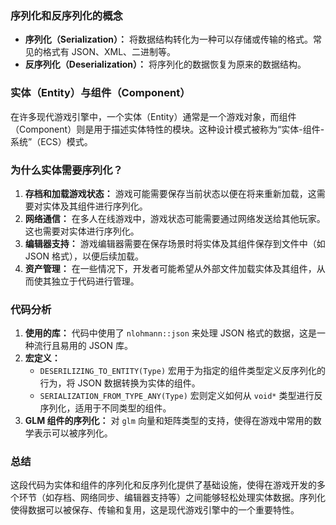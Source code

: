 

### 序列化和反序列化的概念

- **序列化（Serialization）：** 将数据结构转化为一种可以存储或传输的格式。常见的格式有 JSON、XML、二进制等。
- **反序列化（Deserialization）：** 将序列化的数据恢复为原来的数据结构。

### 实体（Entity）与组件（Component）

在许多现代游戏引擎中，一个实体（Entity）通常是一个游戏对象，而组件（Component）则是用于描述实体特性的模块。这种设计模式被称为“实体-组件-系统”（ECS）模式。

### 为什么实体需要序列化？

1. **存档和加载游戏状态：** 游戏可能需要保存当前状态以便在将来重新加载，这需要对实体及其组件进行序列化。
2. **网络通信：** 在多人在线游戏中，游戏状态可能需要通过网络发送给其他玩家。这也需要对实体进行序列化。
3. **编辑器支持：** 游戏编辑器需要在保存场景时将实体及其组件保存到文件中（如 JSON 格式），以便后续加载。
4. **资产管理：** 在一些情况下，开发者可能希望从外部文件加载实体及其组件，从而使其独立于代码进行管理。

### 代码分析

1. **使用的库：** 代码中使用了 `nlohmann::json` 来处理 JSON 格式的数据，这是一种流行且易用的 JSON 库。
2. **宏定义：**
    - `DESERILIZING_TO_ENTITY(Type)` 宏用于为指定的组件类型定义反序列化的行为，将 JSON 数据转换为实体的组件。
    - `SERIALIZATION_FROM_TYPE_ANY(Type)` 宏则定义如何从 `void*` 类型进行反序列化，适用于不同类型的组件。
3. **GLM 组件的序列化：** 对 `glm` 向量和矩阵类型的支持，使得在游戏中常用的数学表示可以被序列化。

### 总结

这段代码为实体和组件的序列化和反序列化提供了基础设施，使得在游戏开发的多个环节（如存档、网络同步、编辑器支持等）之间能够轻松处理实体数据。序列化使得数据可以被保存、传输和复用，这是现代游戏引擎中的一个重要特性。